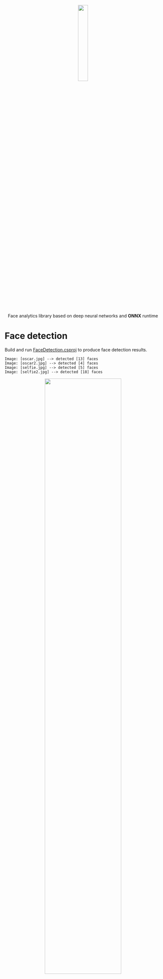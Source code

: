 <p align="center"><img width="25%" src="../FaceONNX/FaceONNX.png" /></p>
<p align="center"> Face analytics library based on deep neural networks and <b>ONNX</b> runtime </p>  

# Face detection
Build and run [FaceDetection.csproj](FaceDetection) to produce face detection results.
```batch
Image: [oscar.jpg] --> detected [13] faces
Image: [oscar2.jpg] --> detected [4] faces
Image: [selfie.jpg] --> detected [5] faces
Image: [selfie2.jpg] --> detected [18] faces
```

<p align="center"><img width="70%" src="FaceDetection/results/oscar2.jpg" /></p>
<p align="center"><b>Figure 1.</b> Results for <i>oscar2.jpg</i></p>  

# Face embeddings classification
Build and run [FaceEmbeddingsClassification.csproj](FaceEmbeddingsClassification) to classify faces as "Brad Pitt", "Nicole Kidman" or "Sarah Paulson".
```batch
Image: [brad_1.jpg] --> classified as [Brad Pitt] with similarity [0,96517545]
Image: [brad_2.jpg] --> classified as [Brad Pitt] with similarity [0,8623285]
Image: [brad_3.jpg] --> classified as [Brad Pitt] with similarity [0,8151555]
Image: [nicole_1.jpg] --> classified as [Nicole Kidman] with similarity [0,8584538]
Image: [nicole_2.jpg] --> classified as [Nicole Kidman] with similarity [0,8298364]
Image: [nicole_3.jpg] --> classified as [Nicole Kidman] with similarity [0,8977611]
Image: [sarah_1.jpg] --> classified as [Sarah Paulson] with similarity [0,9042954]
Image: [sarah_2.jpg] --> classified as [Sarah Paulson] with similarity [0,8464778]
Image: [sarah_3.jpg] --> classified as [Sarah Paulson] with similarity [0,84192747]
```

# Face landmarks extraction
Build and run [FaceLandmarksExtraction.csproj](FaceLandmarksExtraction) to produce faces landmarks.
```batch
Image: [bruce.jpg] --> detected [1] faces
Image: [jake.jpg] --> detected [1] faces
Image: [kid.jpg] --> detected [1] faces
```
<p align="center"><img width="70%" src="FaceLandmarksExtraction/results/kid.jpg" /></p>
<p align="center"><b>Figure 2.</b> Results for <i>kid.jpg</i></p>  

# Face semantic segmentation
Build and run [FaceSemanticSegmentation.csproj](FaceSemanticSegmentation) to produce faces segmentation maps.
```batch
Image: [brad.jpg] --> detected [1] faces
Image: [michael.jpg] --> detected [1] faces
Image: [nicole.jpg] --> detected [1] faces
```
<p align="center"><img width="35%" src="FaceSemanticSegmentation/images/brad.jpg"/><img width="35%" src="FaceSemanticSegmentation/results/brad.jpg" /></p>
<p align="center"><b>Figure 3.</b> Original image <i>brad.jpg</i> and its face segmentation map</p>  

# Gender classification
Build and run [GenderClassification.csproj](GenderClassification) to classify faces as "Male" or "Female".
```batch
Image: [CF600.jpg] --> detected [1] faces
        [Face #1]: --> classified as [Female] gender with probability [1]
Image: [CF601.jpg] --> detected [1] faces
        [Face #1]: --> classified as [Female] gender with probability [1]
Image: [CF602.jpg] --> detected [1] faces
        [Face #1]: --> classified as [Female] gender with probability [1]
Image: [CF603.jpg] --> detected [1] faces
        [Face #1]: --> classified as [Female] gender with probability [0,99999154]
Image: [CF604.jpg] --> detected [1] faces
        [Face #1]: --> classified as [Female] gender with probability [0,9968484]
Image: [CM722.jpg] --> detected [1] faces
        [Face #1]: --> classified as [Male] gender with probability [1]
Image: [CM725.jpg] --> detected [1] faces
        [Face #1]: --> classified as [Male] gender with probability [1]
Image: [CM726.jpg] --> detected [1] faces
        [Face #1]: --> classified as [Male] gender with probability [0,9999999]
Image: [CM739.jpg] --> detected [1] faces
        [Face #1]: --> classified as [Male] gender with probability [1]
Image: [CM742.jpg] --> detected [1] faces
        [Face #1]: --> classified as [Male] gender with probability [1]
```

# Race and age classification
Build and run [RaceAndAgeClassification.csproj](RaceAndAgeClassification) to classify faces by race and age.
```batch
Image: [baby.jpg] --> detected [1] faces
        [Face #1]: --> classified as [White] race and [<2] age
Image: [bruce.jpg] --> detected [1] faces
        [Face #1]: --> classified as [Asian] race and [25-37] age
Image: [jolie_brad.jpg] --> detected [2] faces
        [Face #1]: --> classified as [White] race and [25-37] age
        [Face #2]: --> classified as [White] race and [38-47] age
Image: [kid.jpg] --> detected [1] faces
        [Face #1]: --> classified as [White] race and [3-7] age
Image: [morgan.jpg] --> detected [1] faces
        [Face #1]: --> classified as [Black] race and [>60] age
```
<p align="center"><img width="70%" src="RaceAndAgeClassification/results/jolie_brad.jpg" /></p>
<p align="center"><b>Figure 4.</b> Results for <i>jolie_brad.jpg</i></p>  

# Emotion & beauty estimation
Build and run [EmotionAndBeautyEstimation.csproj](EmotionAndBeautyEstimation) to classify face emotion and estimate face beauty. 
```batch
Image: [CF600.jpg] --> detected [1] faces
        [Face #1]: --> classified as [happiness] emotion and [8,3/10.0] beauty
Image: [CF601.jpg] --> detected [1] faces
        [Face #1]: --> classified as [happiness] emotion and [6,6/10.0] beauty
Image: [CF602.jpg] --> detected [1] faces
        [Face #1]: --> classified as [neutral] emotion and [8,2/10.0] beauty
Image: [CF603.jpg] --> detected [1] faces
        [Face #1]: --> classified as [happiness] emotion and [7,9/10.0] beauty
Image: [CF604.jpg] --> detected [1] faces
        [Face #1]: --> classified as [neutral] emotion and [7,3/10.0] beauty
Image: [CM722.jpg] --> detected [1] faces
        [Face #1]: --> classified as [neutral] emotion and [8,9/10.0] beauty
Image: [CM725.jpg] --> detected [1] faces
        [Face #1]: --> classified as [neutral] emotion and [5,8/10.0] beauty
Image: [CM726.jpg] --> detected [1] faces
        [Face #1]: --> classified as [neutral] emotion and [6,3/10.0] beauty
Image: [CM739.jpg] --> detected [1] faces
        [Face #1]: --> classified as [happiness] emotion and [7,5/10.0] beauty
Image: [CM742.jpg] --> detected [1] faces
        [Face #1]: --> classified as [neutral] emotion and [8/10.0] beauty
```

# GPU Perfomance tests
Build and run [GPUPerfomanceTests.csproj](GPUPerfomanceTests) to test FaceONNX inference on GPU.  
GPU Perfomance tests with CUDA 11.0.2 and cuDNN 8.0.4.30 (Windows 10) on NVIDIA GeForce GTX 1050 Ti (GPU) and Intel Core i7 9700K (CPU).
```
FaceONNX: GPU Perfomance tests with CUDA provider

Configuring FaceRecognitionTest
Configuring GPU device
Finished in [1093] ms
Running test for [100] iterations
Average time --> [18,43] ms
FPS --> [54,259357]
Finished in [1843] ms

Configuring FaceRecognitionTest
Configuring CPU device
Finished in [391] ms
Running test for [100] iterations
Average time --> [127,5] ms
FPS --> [7,8431373]
Finished in [12750] ms
```
